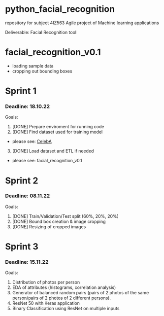 # python_facial_recognition
repository for subject 4IZ563 Agile project of Machine learning applications

Deliverable: Facial Recognition tool

# facial_recognition_v0.1
- loading sample data
- cropping out bounding boxes

# Sprint 1 
### Deadline: 18.10.22
Goals:
1. [DONE] Prepare enviroment for running code
2. [DONE] Find dataset used for training model

- please see: [CelebA](https://mmlab.ie.cuhk.edu.hk/projects/CelebA.html)

3. [DONE] Load dataset and ETL if needed

- please see: facial_recognition_v0.1

# Sprint 2
### Deadline: 08.11.22
Goals:
1. [DONE] Train/Validation/Test split (60%, 20%, 20%)
2. [DONE] Bound box creation & image cropping
3. [DONE] Resizing of cropped images

# Sprint 3
### Deadline: 15.11.22
Goals:
1. Distribution of photos per person
2. EDA of attributes (histograms, correlation analysis)
3. Generator of balanced random pairs (pairs of 2 photos of the same person/pairs of 2 photos of 2 different persons).
4. ResNet 50 with Keras application
5. Binary Classification using ResNet on multiple inputs
